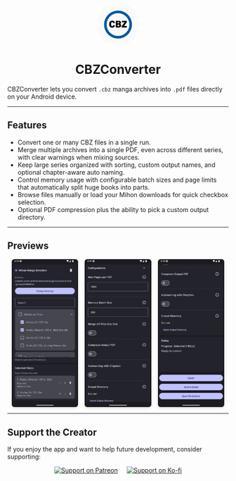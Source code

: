 <p align="center">
  <img src="icon.png" alt="CBZConverter Logo" width="86" height="86" loading="lazy" decoding="async" />
</p>

<h1 align="center">CBZConverter</h1>

CBZConverter lets you convert `.cbz` manga archives into `.pdf` files directly on your Android device.

---

## Features
- Convert one or many CBZ files in a single run.
- Merge multiple archives into a single PDF, even across different series, with clear warnings when mixing sources.
- Keep large series organized with sorting, custom output names, and optional chapter-aware auto naming.
- Control memory usage with configurable batch sizes and page limits that automatically split huge books into parts.
- Browse files manually or load your Mihon downloads for quick checkbox selection.
- Optional PDF compression plus the ability to pick a custom output directory.

---

## Previews

<div style="display:flex; flex-wrap:wrap; justify-content:center; gap:15px; --thumb-w:30%;">
  <img src="previews/preview-1.png" alt="Preview 1" style="max-width:var(--thumb-w); height:auto; border-radius:6px; box-shadow:0 2px 6px rgba(0,0,0,.15);" loading="lazy" decoding="async" />
  <img src="previews/preview-2.png" alt="Preview 2" style="max-width:var(--thumb-w); height:auto; border-radius:6px; box-shadow:0 2px 6px rgba(0,0,0,.15);" loading="lazy" decoding="async" />
  <img src="previews/preview-3.png" alt="Preview 3" style="max-width:var(--thumb-w); height:auto; border-radius:6px; box-shadow:0 2px 6px rgba(0,0,0,.15);" loading="lazy" decoding="async" />
</div>

---

## Support the Creator
If you enjoy the app and want to help future development, consider supporting:

<div style="display:flex; justify-content:center; gap:20px; flex-wrap:wrap; margin-top:10px;">
  <a href="https://patreon.com/u16604577" target="_blank" rel="noopener noreferrer">
    <img src="https://img.shields.io/badge/Patreon-F96854?style=for-the-badge&logo=patreon&logoColor=white" alt="Support on Patreon" />
  </a>
  <a href="https://ko-fi.com/joshiminh" target="_blank" rel="noopener noreferrer">
    <img src="https://ko-fi.com/img/githubbutton_sm.svg" alt="Support on Ko-fi" />
  </a>
</div>